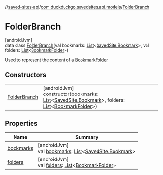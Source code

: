 //[saved-sites-api](../../../index.md)/[com.duckduckgo.savedsites.api.models](../index.md)/[FolderBranch](index.md)

# FolderBranch

[androidJvm]\
data class [FolderBranch](index.md)(val bookmarks: [List](https://kotlinlang.org/api/latest/jvm/stdlib/kotlin.collections/-list/index.html)&lt;[SavedSite.Bookmark](../-saved-site/-bookmark/index.md)&gt;, val folders: [List](https://kotlinlang.org/api/latest/jvm/stdlib/kotlin.collections/-list/index.html)&lt;[BookmarkFolder](../-bookmark-folder/index.md)&gt;)

Used to represent the content of a [BookmarkFolder](../-bookmark-folder/index.md)

## Constructors

| | |
|---|---|
| [FolderBranch](-folder-branch.md) | [androidJvm]<br>constructor(bookmarks: [List](https://kotlinlang.org/api/latest/jvm/stdlib/kotlin.collections/-list/index.html)&lt;[SavedSite.Bookmark](../-saved-site/-bookmark/index.md)&gt;, folders: [List](https://kotlinlang.org/api/latest/jvm/stdlib/kotlin.collections/-list/index.html)&lt;[BookmarkFolder](../-bookmark-folder/index.md)&gt;) |

## Properties

| Name | Summary |
|---|---|
| [bookmarks](bookmarks.md) | [androidJvm]<br>val [bookmarks](bookmarks.md): [List](https://kotlinlang.org/api/latest/jvm/stdlib/kotlin.collections/-list/index.html)&lt;[SavedSite.Bookmark](../-saved-site/-bookmark/index.md)&gt; |
| [folders](folders.md) | [androidJvm]<br>val [folders](folders.md): [List](https://kotlinlang.org/api/latest/jvm/stdlib/kotlin.collections/-list/index.html)&lt;[BookmarkFolder](../-bookmark-folder/index.md)&gt; |
